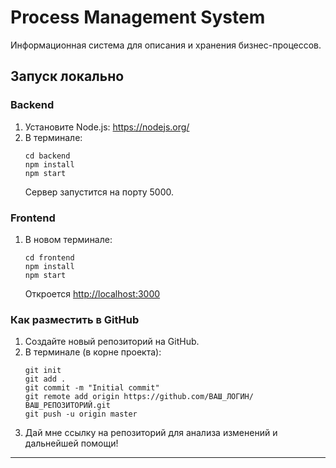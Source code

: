 # Process Management System

Информационная система для описания и хранения бизнес-процессов.

## Запуск локально

### Backend

1. Установите Node.js: https://nodejs.org/
2. В терминале:
   ```
   cd backend
   npm install
   npm start
   ```
   Сервер запустится на порту 5000.

### Frontend

1. В новом терминале:
   ```
   cd frontend
   npm install
   npm start
   ```
   Откроется [http://localhost:3000](http://localhost:3000)

### Как разместить в GitHub

1. Создайте новый репозиторий на GitHub.
2. В терминале (в корне проекта):
   ```
   git init
   git add .
   git commit -m "Initial commit"
   git remote add origin https://github.com/ВАШ_ЛОГИН/ВАШ_РЕПОЗИТОРИЙ.git
   git push -u origin master
   ```
3. Дай мне ссылку на репозиторий для анализа изменений и дальнейшей помощи!

---